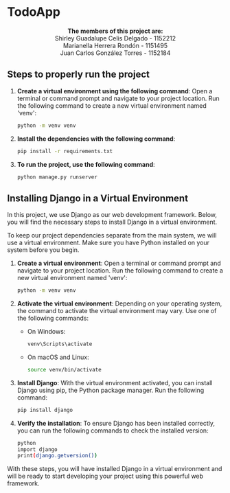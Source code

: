 # TodoApp


<p align="center">
  <b>The members of this project are:</b><br>
  Shirley Guadalupe Celis Delgado - 1152212<br>
  Marianella Herrera Rondón - 1151495<br>
  Juan Carlos González Torres - 1152184
</p>



## Steps to properly run the project

1. **Create a virtual environment using the following command**: Open a terminal or command prompt and navigate to your project location. Run the following command to create a new virtual environment named 'venv':

    ```bash
    python -m venv venv
    ```

2. **Install the dependencies with the following command**: 

    ```bash
    pip install -r requirements.txt
    ```

3. **To run the project, use the following command**: 

    ```bash
    python manage.py runserver
    ```



## Installing Django in a Virtual Environment
In this project, we use Django as our web development framework. Below, you will find the necessary steps to install Django in a virtual environment.

To keep our project dependencies separate from the main system, we will use a virtual environment. Make sure you have Python installed on your system before you begin.

1. **Create a virtual environment**: Open a terminal or command prompt and navigate to your project location. Run the following command to create a new virtual environment named 'venv':

    ```bash
    python -m venv venv
    ```

2. **Activate the virtual environment**: Depending on your operating system, the command to activate the virtual environment may vary. Use one of the following commands:

    - On Windows:

        ```bash
        venv\Scripts\activate
        ```

    - On macOS and Linux:

        ```bash
        source venv/bin/activate
        ```

3. **Install Django**: With the virtual environment activated, you can install Django using pip, the Python package manager. Run the following command:

    ```bash
    pip install django
    ```

4. **Verify the installation**: To ensure Django has been installed correctly, you can run the following commands to check the installed version:

    ```bash
    python
    import django
    print(django.getversion())
    ```

With these steps, you will have installed Django in a virtual environment and will be ready to start developing your project using this powerful web framework.


